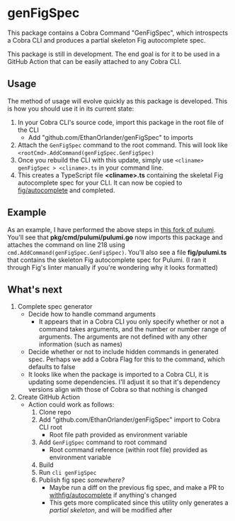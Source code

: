 # genFigSpec

This package contains a Cobra Command "GenFigSpec", which introspects a Cobra CLI and produces a partial skeleton Fig autocomplete spec.

This package is still in development. The end goal is for it to be used in a GitHub Action that can be easily attached to any Cobra CLI.

## Usage

The method of usage will evolve quickly as this package is developed. This is how you should use it in its current state:

1. In your Cobra CLI's source code, import this package in the root file of the CLI
    - Add "github.com/EthanOrlander/genFigSpec" to imports
2. Attach the `GenFigSpec` command to the root command. This will look like `<rootCmd>.AddCommand(genFigSpec.GenFigSpec)`
3. Once you rebuild the CLI with this update, simply use `<cliname> genFigSpec > <cliname>.ts` in your command line.
4. This creates a TypeScript file **\<cliname\>.ts** containing the skeletal Fig autocomplete spec for your CLI. It can now be copied to [fig/autocomplete](https://github.com/withfig/autocomplete) and completed.

## Example

As an example, I have performed the above steps in [this fork of pulumi](https://github.com/EthanOrlander/pulumi/tree/genFigSpec).
You'll see that **pkg/cmd/pulumi/pulumi.go** now imports this package and attaches the command on line 218 using `cmd.AddCommand(genFigSpec.GenFigSpec)`.
You'll also see a file **fig/pulumi.ts** that contains the skeleton Fig autocomplete spec for Pulumi. (I ran it through Fig's linter manually if you're wondering why it looks formatted)

## What's next

1. Complete spec generator
    - Decide how to handle command arguments
      - It appears that in a Cobra CLI you only specify whether or not a command takes arguments, and the number or number range of arguments. The arguments are not defined with any other information (such as names)
    - Decide whether or not to include hidden commands in generated spec. Perhaps we add a Cobra Flag for this to the command, which defaults to false
    - It looks like when the package is imported to a Cobra CLI, it is updating some dependencies. I'll adjust it so that it's dependency versions align with those of Cobra so that nothing is changed
2. Create GitHub Action
    - Action could work as follows:
      1. Clone repo
      2. Add "github.com/EthanOrlander/genFigSpec" import to Cobra CLI root
         - Root file path provided as environment variable
      3. Add `GenFigSpec` command to root command
         - Root command reference (within root file) provided as environment variable
      4. Build
      5. Run `cli genFigSpec`
      6. Publish fig spec *somewhere?*
         - Maybe run a diff on the previous fig spec, and make a PR to [withfig/autocomplete](https://github.com/withfig/autocomplete) if anything's changed
         - This gets more complicated since this utility only generates a *partial skeleton*, and will be modified after
